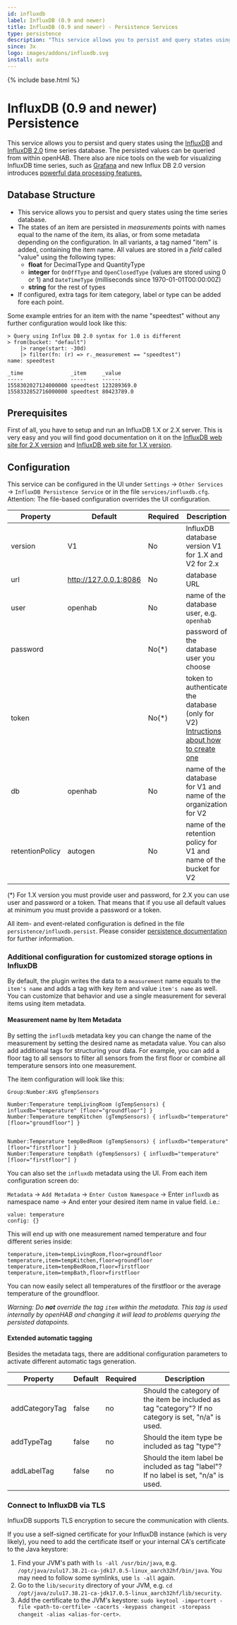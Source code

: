 ```yaml
---
id: influxdb
label: InfluxDB (0.9 and newer)
title: InfluxDB (0.9 and newer) - Persistence Services
type: persistence
description: "This service allows you to persist and query states using the [InfluxDB](https://www.influxdata.com/products/influxdb-overview/) and [InfluxDB 2.0](https://v2.docs.influxdata.com/v2.0/) time series database. The persisted values can be queried from within openHAB."
since: 3x
logo: images/addons/influxdb.svg
install: auto
---
```


<!-- Attention authors: Do not edit directly. Please add your changes to the appropriate source repository -->

{% include base.html %}

<AddonLogo />

# InfluxDB (0.9 and newer) Persistence

This service allows you to persist and query states using the [InfluxDB](https://www.influxdata.com/products/influxdb-overview/) and [InfluxDB 2.0](https://v2.docs.influxdata.com/v2.0/) time series database. The persisted values can be queried from within openHAB.
There also are nice tools on the web for visualizing InfluxDB time series, such as [Grafana](https://grafana.com/) and new Influx DB 2.0 version introduces [powerful data processing features.](https://docs.influxdata.com/influxdb/v2.0/process-data/get-started/)

## Database Structure

- This service allows you to persist and query states using the time series database.
- The states of an item are persisted in _measurements_ points with names equal to the name of the item, its alias, or from some metadata depending on the configuration. In all variants, a tag named "item" is added, containing the item name.
  All values are stored in a _field_ called "value" using the following types:
  - **float** for DecimalType and QuantityType
  - **integer** for `OnOffType` and `OpenClosedType` (values are stored using 0 or 1) and `DateTimeType` (milliseconds since 1970-01-01T00:00:00Z)
  - **string** for the rest of types
- If configured, extra tags for item category, label or type can be added fore each point.

Some example entries for an item with the name "speedtest" without any further configuration would look like this:

    > Query using Influx DB 2.0 syntax for 1.0 is different
    > from(bucket: "default")
        |> range(start: -30d)
        |> filter(fn: (r) => r._measurement == "speedtest")
    name: speedtest

    _time               _item     _value
    -----               -----     ------
    1558302027124000000 speedtest 123289369.0
    1558332852716000000 speedtest 80423789.0

## Prerequisites

First of all, you have to setup and run an InfluxDB 1.X or 2.X server.
This is very easy and you will find good documentation on it on the
[InfluxDB web site for 2.X version](https://v2.docs.influxdata.com/v2.0/get-started/) and [InfluxDB web site for 1.X version](https://docs.influxdata.com/influxdb/v1.7/).

## Configuration

This service can be configured in the UI under `Settings` → `Other Services` → `InfluxDB Persistence Service` or in the file `services/influxdb.cfg`.
Attention: The file-based configuration overrides the UI configuration.

| Property        | Default               | Required | Description                                                                                                                                               |
| --------------- | --------------------- | -------- | --------------------------------------------------------------------------------------------------------------------------------------------------------- |
| version         | V1                    | No       | InfluxDB database version V1 for 1.X and V2 for 2.x                                                                                                       |
| url             | http://127.0.0.1:8086 | No       | database URL                                                                                                                                              |
| user            | openhab               | No       | name of the database user, e.g. `openhab`                                                                                                                 |
| password        |                       | No(\*)   | password of the database user you choose                                                                                                                  |
| token           |                       | No(\*)   | token to authenticate the database (only for V2) [Intructions about how to create one](https://v2.docs.influxdata.com/v2.0/security/tokens/create-token/) |
| db              | openhab               | No       | name of the database for V1 and name of the organization for V2                                                                                           |
| retentionPolicy | autogen               | No       | name of the retention policy for V1 and name of the bucket for V2                                                                                         |

(\*) For 1.X version you must provide user and password, for 2.X you can use user and password or a token. That means
that if you use all default values at minimum you must provide a password or a token.

All item- and event-related configuration is defined in the file `persistence/influxdb.persist`.
Please consider [persistence documentation](https://www.openhab.org/docs/configuration/persistence.html#persistence) for further information.

### Additional configuration for customized storage options in InfluxDB

By default, the plugin writes the data to a `measurement` name equals to the `item's name` and adds a tag with key item and value `item's name` as well.
You can customize that behavior and use a single measurement for several items using item metadata.

#### Measurement name by Item Metadata

By setting the `influxdb` metadata key you can change the name of the measurement by setting the desired name as metadata value.
You can also add additional tags for structuring your data. For example, you can add a floor tag to all sensors to filter all sensors from the first floor or combine all temperature sensors into one measurement.

The item configuration will look like this:

```
Group:Number:AVG gTempSensors

Number:Temperature tempLivingRoom (gTempSensors) { influxdb="temperature" [floor="groundfloor"] }
Number:Temperature tempKitchen (gTempSensors) { influxdb="temperature" [floor="groundfloor"] }


Number:Temperature tempBedRoom (gTempSensors) { influxdb="temperature" [floor="firstfloor"] }
Number:Temperature tempBath (gTempSensors) { influxdb="temperature" [floor="firstfloor"] }

```

You can also set the `influxdb` metadata using the UI. From each item configuration screen do:

`Metadata` → `Add Metadata` → `Enter Custom Namespace` → Enter `influxdb` as namespace name → And enter your desired item name in value field. i.e.:

    value: temperature
    config: {}

This will end up with one measurement named temperature and four different series inside:

```
temperature,item=tempLivingRoom,floor=groundfloor
temperature,item=tempKitchen,floor=groundfloor
temperature,item=tempBedRoom,floor=firstfloor
temperature,item=tempBath,floor=firstfloor
```

You can now easily select all temperatures of the firstfloor or the average temperature of the groundfloor.

*Warning: Do **not** override the tag `item` within the metadata. This tag is used internally by openHAB and changing it will lead to problems querying the persisted datapoints.*

#### Extended automatic tagging

Besides the metadata tags, there are additional configuration parameters to activate different automatic tags generation.

| Property       | Default | Required | Description                                                                                          |
| -------------- | ------- | -------- | ---------------------------------------------------------------------------------------------------- |
| addCategoryTag | false   | no       | Should the category of the item be included as tag "category"? If no category is set, "n/a" is used. |
| addTypeTag     | false   | no       | Should the item type be included as tag "type"?                                                      |
| addLabelTag    | false   | no       | Should the item label be included as tag "label"? If no label is set, "n/a" is used.                 |

### Connect to InfluxDB via TLS

InfluxDB supports TLS encryption to secure the communication with clients.

If you use a self-signed certificate for your InfluxDB instance (which is very likely), you need to add the certificate itself or your internal CA's certificate to the Java keystore:

1. Find your JVM's path with `ls -all /usr/bin/java`, e.g. `/opt/java/zulu17.38.21-ca-jdk17.0.5-linux_aarch32hf/bin/java`. You may need to follow some symlinks, use `ls -all` again.
1. Go to the `lib/security` directory of your JVM, e.g. `cd /opt/java/zulu17.38.21-ca-jdk17.0.5-linux_aarch32hf/lib/security`.
1. Add the certificate to the JVM's keystore: `sudo keytool -importcert -file <path-to-certfile> -cacerts -keypass changeit -storepass changeit -alias <alias-for-cert>`.

